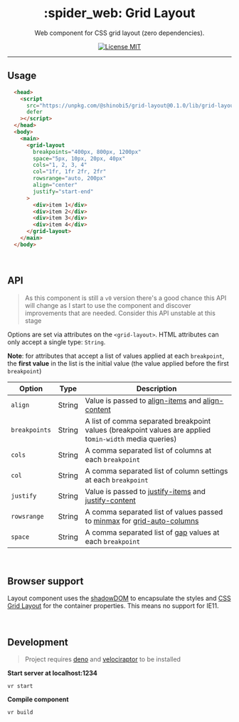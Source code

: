 <h1 align="center">:spider_web: Grid Layout</h1>

<p align="center">Web component for CSS grid layout (zero dependencies).</p>

<p align="center">
  <a href="https://opensource.org/licenses/MIT">
    <img src="https://img.shields.io/badge/license-MIT-rebeccapurple.svg?style=flat-square" alt="License MIT">
  </a>
</p>

<hr />

## Usage

```html
  <head>
    <script 
      src="https://unpkg.com/@shinobi5/grid-layout@0.1.0/lib/grid-layout.js" 
      defer 
    ></script>
  </head>
  <body>
    <main>
      <grid-layout 
        breakpoints="400px, 800px, 1200px"
        space="5px, 10px, 20px, 40px" 
        cols="1, 2, 3, 4" 
        col="1fr, 1fr 2fr, 2fr"
        rowsrange="auto, 200px"
        align="center"
        justify="start-end"
      >
        <div>item 1</div>
        <div>item 2</div>
        <div>item 3</div>
        <div>item 4</div>
      </grid-layout>
    </main>  
  </body>
```

<br />


## API

> As this component is still a `v0` version there's a good chance this API will change as I start to use the component and discover improvements that are needed. Consider this API unstable at this stage

Options are set via attributes on the `<grid-layout>`. HTML attributes can only accept a single type: `String`.

**Note**: for attributes that accept a list of values applied at each `breakpoint`, the **first value** in the list is the initial value (the value applied before the first `breakpoint`)

| Option | Type | Description |
|--------|--------|--------|
| `align`| String | Value is passed to [align-items](https://developer.mozilla.org/en-US/docs/Web/CSS/justify-items) and [align-content](https://developer.mozilla.org/en-US/docs/Web/CSS/align-content)
| `breakpoints`| String | A list of comma separated breakpoint values (breakpoint values are applied to`min-width` media queries)
| `cols`| String | A comma separated list of columns at each `breakpoint`
| `col`| String | A comma separated list of column settings at each `breakpoint`
| `justify`| String | Value is passed to [justify-items](https://developer.mozilla.org/en-US/docs/Web/CSS/justify-items) and [justify-content](https://developer.mozilla.org/en-US/docs/Web/CSS/justify-content)
| `rowsrange`| String | A comma separated list of values passed to [minmax](https://developer.mozilla.org/en-US/docs/Web/CSS/minmax) for [grid-auto-columns](https://developer.mozilla.org/en-US/docs/Web/CSS/grid-auto-columns)
| `space`| String | A comma separated list of [gap](https://developer.mozilla.org/en-US/docs/Web/CSS/gap) values at each `breakpoint`

<br />

## Browser support
Layout component uses the [shadowDOM](https://developer.mozilla.org/en-US/docs/Web/Web_Components/Using_shadow_DOM) to encapsulate the styles and [CSS Grid Layout](https://developer.mozilla.org/en-US/docs/Web/CSS/CSS_Grid_Layout) for the container properties. This means no support for IE11.

<br />

## Development
> Project requires [deno](https://deno.land/) and [velociraptor](https://github.com/umbopepato/velociraptor/) to be installed

**Start server at localhost:1234**
```
vr start
```

**Compile component**
```
vr build
```
